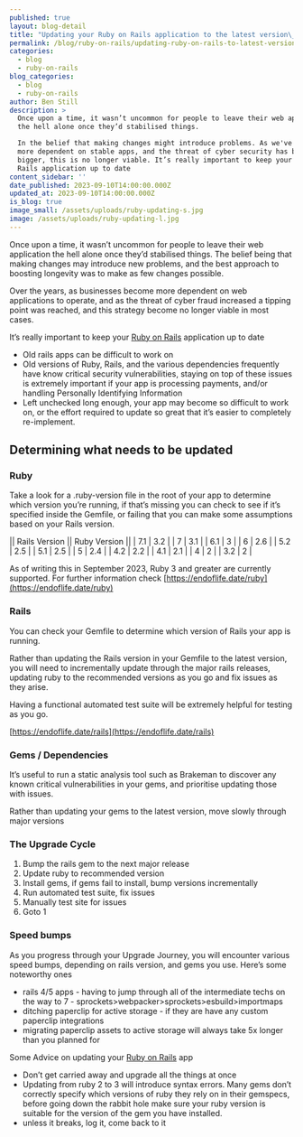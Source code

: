```yaml
---
published: true
layout: blog-detail
title: "Updating your Ruby on Rails application to the latest version\_"
permalink: /blog/ruby-on-rails/updating-ruby-on-rails-to-latest-version
categories:
  - blog
  - ruby-on-rails
blog_categories:
  - blog
  - ruby-on-rails
author: Ben Still
description: >
  Once upon a time, it wasn’t uncommon for people to leave their web application
  the hell alone once they’d stabilised things. 

  In the belief that making changes might introduce problems. As we've become
  more dependent on stable apps, and the threat of cyber security has become
  bigger, this is no longer viable. It’s really important to keep your Ruby on
  Rails application up to date
content_sidebar: ''
date_published: 2023-09-10T14:00:00.000Z
updated_at: 2023-09-10T14:00:00.000Z
is_blog: true
image_small: /assets/uploads/ruby-updating-s.jpg
image: /assets/uploads/ruby-updating-l.jpg
---
```


Once upon a time, it wasn’t uncommon for people to leave their web application the hell alone once they’d stabilised things. The belief being that making changes may introduce new problems, and the best approach to boosting longevity was to make as few changes possible.

Over the years, as businesses become more dependent on web applications to operate, and as the threat of cyber fraud increased a tipping point was reached, and this strategy become no longer viable in most cases. 

It’s really important to keep your [Ruby on Rails](https://redant.com.au/blog/ruby-on-rails/ruby-on-rails-for-your-web-development) application up to date

* Old rails apps can be difficult to work on
* Old versions of Ruby, Rails, and the various dependencies frequently have know critical security vulnerabilities, staying on top of these issues is extremely important if your app is processing payments, and/or handling Personally Identifying Information
* Left unchecked long enough, your app may become so difficult to work on, or the effort required to update so great that it’s easier to completely re-implement.

## Determining what needs to be updated

### Ruby

Take a look for a .ruby-version file in the root of your app to determine which version you’re running, if that’s missing you can check to see if it’s specified inside the Gemfile, or failing that you can make some assumptions based on your Rails version.

|| Rails Version || Ruby Version ||
| 7.1 | 3.2 |
| 7 | 3.1 |
| 6.1 | 3 |
| 6 | 2.6 |
| 5.2 | 2.5 |
| 5.1 | 2.5 |
| 5 | 2.4 |
| 4.2 | 2.2 |
| 4.1 | 2.1 |
| 4 | 2 |
| 3.2 | 2 |

As of writing this in September 2023, Ruby 3 and greater are currently supported. For further information check [https://endoflife.date/ruby](https://endoflife.date/ruby)

### Rails

You can check your Gemfile to determine which version of Rails your app is running. 

Rather than updating the Rails version in your Gemfile to the latest version, you will need to incrementally update through the major rails releases, updating ruby to the recommended versions as you go and fix issues as they arise.

Having a functional automated test suite will be extremely helpful for testing as you go.

[https://endoflife.date/rails](https://endoflife.date/rails)

### Gems / Dependencies

It’s useful to run a static analysis tool such as Brakeman to discover any known critical vulnerabilities in your gems, and prioritise updating those with issues.

Rather than updating your gems to the latest version, move slowly through major versions

### The Upgrade Cycle

1. Bump the rails gem to the next major release
2. Update ruby to recommended version
3. Install gems, if gems fail to install, bump versions incrementally
4. Run automated test suite, fix issues
5. Manually test site for issues
6. Goto 1

### Speed bumps

As you progress through your Upgrade Journey, you will encounter various speed bumps, depending on rails version, and gems you use. Here’s some noteworthy ones

* rails 4/5 apps - having to jump through all of the intermediate techs on the way to 7 - sprockets>webpacker>sprockets>esbuild>importmaps
* ditching paperclip for active storage - if they are have any custom paperclip integrations
* migrating paperclip assets to active storage will always take 5x longer than you planned for

Some Advice on updating your [Ruby on Rails](https://redant.com.au/blog/ruby-on-rails/why-we-use-ruby-on-rails/) app

* Don’t get carried away and upgrade all the things at once
* Updating from ruby 2 to 3 will introduce syntax errors. Many gems don’t correctly specify which versions of ruby they rely on in their gemspecs, before going down the rabbit hole make sure your ruby version is suitable for the version of the gem you have installed.
* unless it breaks, log it, come back to it

